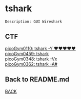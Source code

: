 # tshark
```
Description: GUI Wireshark
```

## CTF
[picoGym0110: tshark -Y ❤️❤️❤️❤️❤️](../picoCTF/picoGym0110.md)<br>
[picoGym0459: tshark](../picoCTF/picoGym0459.md)<br>
[picoGym0348: tshark -Vx](../picoCTF/picoGym0348.md)<br>
[picoGym0362: tshark -A#](../picoCTF/picoGym0362.md)

## Back to README.md
[BACK](../README.md)